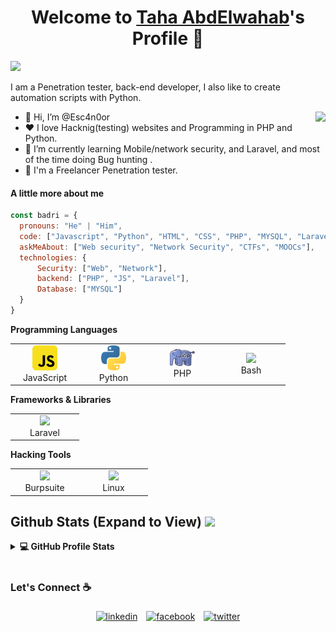 
<p align="center">
  <h1 align="center">Welcome to <a href="https://github.com/Esc4n0or">Taha AbdElwahab</a>'s Profile 👋</h1>
</p>
<p>
  <a href="https://github.com/DenverCoder1/readme-typing-svg"><img src="https://readme-typing-svg.herokuapp.com?&font=IBM+Plex+Sans&color=abcdef&size=20&lines=Welcome+to+my+GitHub+Profile!;I'm+a+back-end+Developer;I'm+a+Penetration+Tester" /></a>
</p>

<p>I am a Penetration tester, back-end developer, I also like to create automation scripts with Python.</p>
<img align="right" src="https://media.giphy.com/media/M9gbBd9nbDrOTu1Mqx/giphy.gif">
<ul>
  <li>👋 Hi, I’m @Esc4n0or</li>
  <li>❤️ I love Hacknig(testing) websites and Programming in PHP and Python.</li>
  <li>🌱 I’m currently learning Mobile/network security, and Laravel, and most of the time doing Bug hunting .</li>
  <li>💼 I'm a  Freelancer Penetration tester.</li>
</ul>

#### A little more about me
```javascript
const badri = {
  pronouns: "He" | "Him",
  code: ["Javascript", "Python", "HTML", "CSS", "PHP", "MYSQL", "Laravel"],
  askMeAbout: ["Web security", "Network Security", "CTFs", "MOOCs"],
  technologies: {
      Security: ["Web", "Network"],
      backend: ["PHP", "JS", "Laravel"],
      Database: ["MYSQL"]
  }
}
```

**Programming Languages**

<table>
  <tr>
    <td align="center" width="96">
      <a>
        <img src="javascript-svgrepo-com.svg" width="40"/>
      </a>
      <br>JavaScript
    </td>
    <td align="center" width="96">
      <a>
        <img src="https://raw.githubusercontent.com/pkkulhari/pkkulhari/master/icons/python.svg" width="40"/>
      </a>
      <br>Python
    </td>
    <td align="center" width="96">
      <a>
        <img src="https://raw.githubusercontent.com/pkkulhari/pkkulhari/master/icons/php.svg" width="40"/>
      </a>
      <br>PHP
    </td>
    <td align="center" width="96">
      <a>
        <img src="https://cdn.icon-icons.com/icons2/2699/PNG/512/gnu_bash_logo_icon_170079.png" width="40"/>
      </a>
      <br>Bash
    </td>
  </tr>
</table>

**Frameworks & Libraries**

<table>
  <tr>
    <td align="center" width="96">
      <a>
        <img src="https://github.com/laravel/art/blob/master/laravel-logo.png" width="40"/>
      </a>
      <br>Laravel
    </td>
  </tr>
</table>

**Hacking Tools**

<table>
  <tr>
    <td align="center" width="96">
      <a>
        <img src="https://cdn.icon-icons.com/icons2/1735/PNG/512/burpsuite_113238.png" width="40"/>
      </a>
      <br>Burpsuite
    </td>
    <td align="center" width="96">
      <a>
        <img src="https://cdn.icon-icons.com/icons2/1159/PNG/256/linux_81610.png" width="40"/>
      </a>
      <br>Linux
  </td>	
  </tr>
</table>
<h2> Github Stats (Expand to View) <img src = "https://i.pinimg.com/originals/65/c4/f4/65c4f452571be1261e9c623f7da488ac.gif" width = 35px> </h2>

<details> 
  <summary><b>💻 GitHub Profile Stats</b></summary>
  <br/>
  <p align="center">
    <a href="https://github.com/anuraghazra/github-readme-stats"><img alt="Esc4n0r's Github Stats" src="https://github-readme-stats.vercel.app/api?username=Esc4n0or&show_icons=true&count_private=true&theme=algolia" height="192px"/></a>
<br/>
  &nbsp;
	  <img src="https://github-readme-stats.vercel.app/api/top-langs?username=Esc4n0or&show_icons=true&locale=en&layout=compact&theme=algolia" alt="Esc4n0or" height="192px"/>
  <br/>
  </p>
</details>


<br/>


### Let's Connect :coffee:

<p align="center">
	<a href="https://www.linkedin.com/in/taha-abdelwahab-18b4621bb/"><img alt="linkedin" width="10%" style="padding:5px" src="https://img.icons8.com/clouds/100/000000/linkedin.png"/></a>
	<a href="https://www.facebook.com/Esc4n00r/"><img alt="facebook" width="10%" style="padding:5px" src="https://img.icons8.com/clouds/100/000000/facebook-new.png"/></a>
	<a href="https://twitter.com/Esc4n0r_8"><img alt="twitter" width="10%" style="padding:5px" src="https://img.icons8.com/clouds/100/000000/instagram.png"/></a>
</p>
